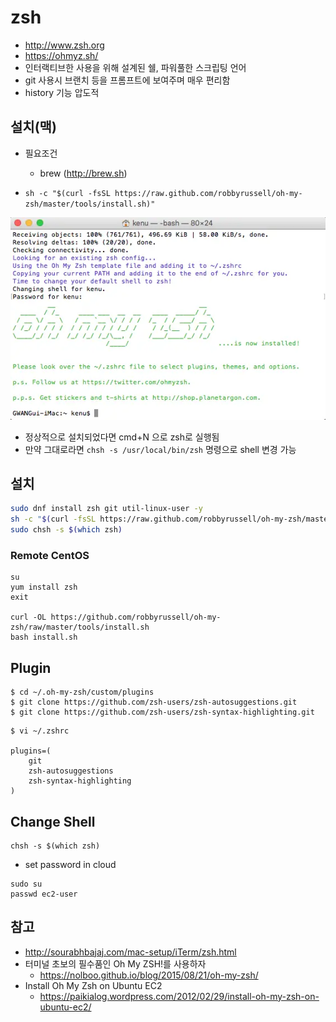 # zsh

* http://www.zsh.org
* https://ohmyz.sh/
* 인터랙티브한 사용을 위해 설계된 쉘, 파워풀한 스크립팅 언어
* git 사용시 브랜치 등을 프롬프트에 보여주며 매우 편리함
* history 기능 압도적

## 설치(맥)
* 필요조건
  * brew (http://brew.sh)

* `sh -c "$(curl -fsSL https://raw.github.com/robbyrussell/oh-my-zsh/master/tools/install.sh)"`
<img src="images/zsh-installed.webp" alt="zsh installed">

* 정상적으로 설치되었다면 cmd+N 으로 zsh로 실행됨
* 만약 그대로라면 `chsh -s /usr/local/bin/zsh` 명령으로 shell 변경 가능

## 설치

```sh
sudo dnf install zsh git util-linux-user -y
sh -c "$(curl -fsSL https://raw.github.com/robbyrussell/oh-my-zsh/master/tools/install.sh)"
sudo chsh -s $(which zsh)
```

### Remote CentOS
```
su
yum install zsh
exit

curl -OL https://github.com/robbyrussell/oh-my-zsh/raw/master/tools/install.sh
bash install.sh
```

## Plugin
```
$ cd ~/.oh-my-zsh/custom/plugins
$ git clone https://github.com/zsh-users/zsh-autosuggestions.git
$ git clone https://github.com/zsh-users/zsh-syntax-highlighting.git
```

```
$ vi ~/.zshrc

plugins=(
	git
    zsh-autosuggestions
    zsh-syntax-highlighting
)
```

## Change Shell
```
chsh -s $(which zsh)
```
* set password in cloud
```
sudo su
passwd ec2-user
```

## 참고
* http://sourabhbajaj.com/mac-setup/iTerm/zsh.html
* 터미널 초보의 필수품인 Oh My ZSH!를 사용하자
  * https://nolboo.github.io/blog/2015/08/21/oh-my-zsh/
* Install Oh My Zsh on Ubuntu EC2
  * https://paikialog.wordpress.com/2012/02/29/install-oh-my-zsh-on-ubuntu-ec2/
